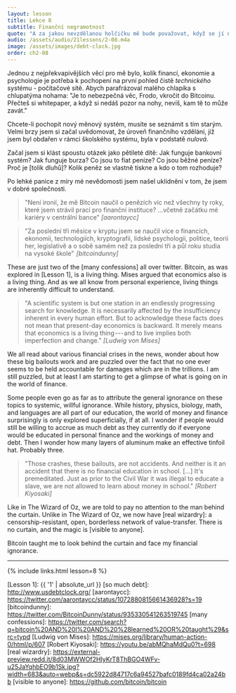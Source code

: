 ```yaml
---
layout: lesson
title: Lekce 8
subtitle: Finanční negramotnost
quote: "A za jakou nevzdělanou holčičku mě bude považovat, když se jí na to zeptám! Ne, nikdy se nebudu ptát: možná to někde uvidím napsané."
audio: /assets/audio/21lessons/2-08.m4a
image: /assets/images/debt-clock.jpg
order: ch2-08
---
```


Jednou z nejpřekvapivějších věcí pro mě bylo, kolik financí, ekonomie 
a psychologie je potřeba k pochopení na první pohled čistě *technického* 
systému - počítačové sítě. Abych parafrázoval malého chlapíka 
s chlupatýma nohama: "Je to nebezpečná věc, Frodo, vkročit do Bitcoinu. 
Přečteš si whitepaper, a když si nedáš pozor na nohy, nevíš, kam tě to 
může zavát."

Chcete-li pochopit nový měnový systém, musíte se seznámit s tím starým. 
Velmi brzy jsem si začal uvědomovat, že úroveň finančního vzdělání, jíž 
jsem byl obdařen v rámci školského systému, byla v podstatě *nulová*.

Začal jsem si klást spoustu otázek jako pětileté dítě: Jak funguje bankovní 
systém? Jak funguje burza? Co jsou to fiat peníze? Co jsou běžné peníze? 
Proč je [tolik dluhů]? Kolik peněz se vlastně tiskne a kdo o tom rozhoduje?

Po lehké panice z míry mé nevědomosti jsem našel uklidnění v tom, že jsem 
v dobré společnosti.

> "Není ironií, že mě Bitcoin naučil o penězích víc než všechny ty roky, 
> které jsem strávil prací pro finanční instituce? ...včetně začátku 
> mé kariéry v centrální bance"
> <cite>[aarontaycc]</cite>

> "Za poslední tři měsíce v kryptu jsem se naučil více o financích, ekonomii, 
> technologiích, kryptografii, lidské psychologii, politice, teorii her, 
> legislativě a o sobě samém než za poslední tři a půl roku studia 
> na vysoké škole" 
> <cite>[bitcoindunny]</cite>

These are just two of the [many confessions] all over twitter. Bitcoin,
as was explored in [Lesson 1], is a living thing. Mises argued that
economics also is a living thing. And as we all know from personal
experience, living things are inherently difficult to understand.

> "A scientific system is but one station in an endlessly progressing
> search for knowledge. It is necessarily affected by the insufficiency
> inherent in every human effort. But to acknowledge these facts does
> not mean that present-day economics is backward. It merely means that
> economics is a living thing --- and to live implies both imperfection
> and change."
> <cite>[Ludwig von Mises]</cite>

We all read about various financial crises in the news, wonder about how
these big bailouts work and are puzzled over the fact that no one ever
seems to be held accountable for damages which are in the trillions. I
am still puzzled, but at least I am starting to get a glimpse of what is
going on in the world of finance.

Some people even go as far as to attribute the general ignorance on
these topics to systemic, willful ignorance. While history, physics,
biology, math, and languages are all part of our education, the world of
money and finance surprisingly is only explored superficially, if at
all. I wonder if people would still be willing to accrue as much debt as
they currently do if everyone would be educated in personal finance and
the workings of money and debt. Then I wonder how many layers of
aluminum make an effective tinfoil hat. Probably three.

> "Those crashes, these bailouts, are not accidents. And neither is it
> an accident that there is no financial education in school. [...]
> It's premeditated. Just as prior to the Civil War it was illegal to
> educate a slave, we are not allowed to learn about money in school."
> <cite>[Robert Kiyosaki]</cite>

Like in The Wizard of Oz, we are told to pay no attention to the man
behind the curtain. Unlike in The Wizard of Oz, we now have [real
wizardry]: a censorship-resistant, open, borderless network of
value-transfer. There is no curtain, and the magic is [visible to
anyone].

Bitcoin taught me to look behind the curtain and face my financial
ignorance.

---

{% include links.html lesson=8 %}

[Lesson 1]: {{ '1' | absolute_url }}
[so much debt]: http://www.usdebtclock.org/
[aarontaycc]: https://twitter.com/aarontaycc/status/1072880815661436928?s=19
[bitcoindunny]: https://twitter.com/BitcoinDunny/status/935330541263519745
[many confessions]: https://twitter.com/search?q=bitcoin%20AND%20I%20AND%20%28learned%20OR%20taught%29&src=typd
[Ludwig von Mises]: https://mises.org/library/human-action-0/html/p/607
[Robert Kiyosaki]: https://youtu.be/abMQhaMdQu0?t=698
[real wizardry]: https://external-preview.redd.it/8d03MWWOf2HIyKrT8ThBGO4WFv-u25JaYqhbEO9b1Sk.jpg?width=683&auto=webp&s=dc5922d84717c6a94527bafc0189fd4ca02a24bb
[visible to anyone]: https://github.com/bitcoin/bitcoin

<!-- Wikipedia -->
[alice]: https://en.wikipedia.org/wiki/Alice%27s_Adventures_in_Wonderland
[carroll]: https://en.wikipedia.org/wiki/Lewis_Carroll
